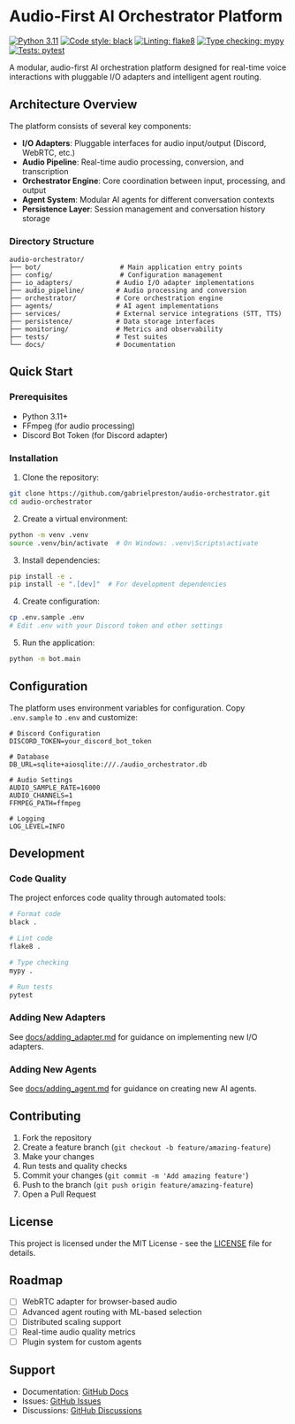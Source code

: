 # Audio-First AI Orchestrator Platform

[![Python 3.11](https://img.shields.io/badge/python-3.11-blue.svg)](https://www.python.org/downloads/release/python-3110/)
[![Code style: black](https://img.shields.io/badge/code%20style-black-000000.svg)](https://github.com/psf/black)
[![Linting: flake8](https://img.shields.io/badge/linting-flake8-yellow.svg)](https://flake8.pycqa.org/)
[![Type checking: mypy](https://img.shields.io/badge/type%20checking-mypy-blue.svg)](https://mypy.readthedocs.io/)
[![Tests: pytest](https://img.shields.io/badge/tests-pytest-green.svg)](https://pytest.org/)

A modular, audio-first AI orchestration platform designed for real-time voice interactions with pluggable I/O adapters and intelligent agent routing.

## Architecture Overview

The platform consists of several key components:

- **I/O Adapters**: Pluggable interfaces for audio input/output (Discord, WebRTC, etc.)
- **Audio Pipeline**: Real-time audio processing, conversion, and transcription
- **Orchestrator Engine**: Core coordination between input, processing, and output
- **Agent System**: Modular AI agents for different conversation contexts
- **Persistence Layer**: Session management and conversation history storage

### Directory Structure

```
audio-orchestrator/
├── bot/                    # Main application entry points
├── config/                 # Configuration management
├── io_adapters/           # Audio I/O adapter implementations
├── audio_pipeline/        # Audio processing and conversion
├── orchestrator/          # Core orchestration engine
├── agents/                # AI agent implementations
├── services/              # External service integrations (STT, TTS)
├── persistence/           # Data storage interfaces
├── monitoring/            # Metrics and observability
├── tests/                 # Test suites
└── docs/                  # Documentation
```

## Quick Start

### Prerequisites

- Python 3.11+
- FFmpeg (for audio processing)
- Discord Bot Token (for Discord adapter)

### Installation

1. Clone the repository:
```bash
git clone https://github.com/gabrielpreston/audio-orchestrator.git
cd audio-orchestrator
```

2. Create a virtual environment:
```bash
python -m venv .venv
source .venv/bin/activate  # On Windows: .venv\Scripts\activate
```

3. Install dependencies:
```bash
pip install -e .
pip install -e ".[dev]"  # For development dependencies
```

4. Create configuration:
```bash
cp .env.sample .env
# Edit .env with your Discord token and other settings
```

5. Run the application:
```bash
python -m bot.main
```

## Configuration

The platform uses environment variables for configuration. Copy `.env.sample` to `.env` and customize:

```env
# Discord Configuration
DISCORD_TOKEN=your_discord_bot_token

# Database
DB_URL=sqlite+aiosqlite:///./audio_orchestrator.db

# Audio Settings
AUDIO_SAMPLE_RATE=16000
AUDIO_CHANNELS=1
FFMPEG_PATH=ffmpeg

# Logging
LOG_LEVEL=INFO
```

## Development

### Code Quality

The project enforces code quality through automated tools:

```bash
# Format code
black .

# Lint code
flake8 .

# Type checking
mypy .

# Run tests
pytest
```

### Adding New Adapters

See [docs/adding_adapter.md](docs/adding_adapter.md) for guidance on implementing new I/O adapters.

### Adding New Agents

See [docs/adding_agent.md](docs/adding_agent.md) for guidance on creating new AI agents.

## Contributing

1. Fork the repository
2. Create a feature branch (`git checkout -b feature/amazing-feature`)
3. Make your changes
4. Run tests and quality checks
5. Commit your changes (`git commit -m 'Add amazing feature'`)
6. Push to the branch (`git push origin feature/amazing-feature`)
7. Open a Pull Request

## License

This project is licensed under the MIT License - see the [LICENSE](LICENSE) file for details.

## Roadmap

- [ ] WebRTC adapter for browser-based audio
- [ ] Advanced agent routing with ML-based selection
- [ ] Distributed scaling support
- [ ] Real-time audio quality metrics
- [ ] Plugin system for custom agents

## Support

- Documentation: [GitHub Docs](https://github.com/gabrielpreston/audio-orchestrator/docs)
- Issues: [GitHub Issues](https://github.com/gabrielpreston/audio-orchestrator/issues)
- Discussions: [GitHub Discussions](https://github.com/gabrielpreston/audio-orchestrator/discussions)